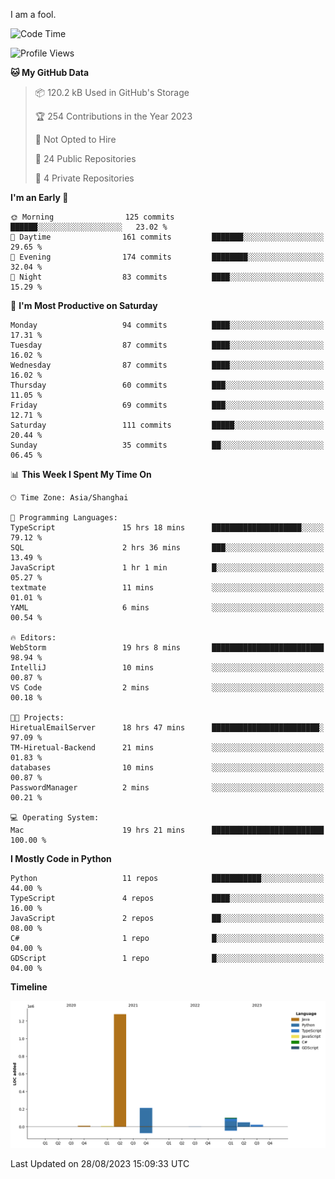 I am a fool.

<!--START_SECTION:waka-->
![Code Time](http://img.shields.io/badge/Code%20Time-651%20hrs%2045%20mins-blue)

![Profile Views](http://img.shields.io/badge/Profile%20Views-0-blue)

**🐱 My GitHub Data** 

> 📦 120.2 kB Used in GitHub's Storage 
 > 
> 🏆 254 Contributions in the Year 2023
 > 
> 🚫 Not Opted to Hire
 > 
> 📜 24 Public Repositories 
 > 
> 🔑 4 Private Repositories 
 > 
**I'm an Early 🐤** 

```text
🌞 Morning                125 commits         ██████░░░░░░░░░░░░░░░░░░░   23.02 % 
🌆 Daytime                161 commits         ███████░░░░░░░░░░░░░░░░░░   29.65 % 
🌃 Evening                174 commits         ████████░░░░░░░░░░░░░░░░░   32.04 % 
🌙 Night                  83 commits          ████░░░░░░░░░░░░░░░░░░░░░   15.29 % 
```
📅 **I'm Most Productive on Saturday** 

```text
Monday                   94 commits          ████░░░░░░░░░░░░░░░░░░░░░   17.31 % 
Tuesday                  87 commits          ████░░░░░░░░░░░░░░░░░░░░░   16.02 % 
Wednesday                87 commits          ████░░░░░░░░░░░░░░░░░░░░░   16.02 % 
Thursday                 60 commits          ███░░░░░░░░░░░░░░░░░░░░░░   11.05 % 
Friday                   69 commits          ███░░░░░░░░░░░░░░░░░░░░░░   12.71 % 
Saturday                 111 commits         █████░░░░░░░░░░░░░░░░░░░░   20.44 % 
Sunday                   35 commits          ██░░░░░░░░░░░░░░░░░░░░░░░   06.45 % 
```


📊 **This Week I Spent My Time On** 

```text
🕑︎ Time Zone: Asia/Shanghai

💬 Programming Languages: 
TypeScript               15 hrs 18 mins      ████████████████████░░░░░   79.12 % 
SQL                      2 hrs 36 mins       ███░░░░░░░░░░░░░░░░░░░░░░   13.49 % 
JavaScript               1 hr 1 min          █░░░░░░░░░░░░░░░░░░░░░░░░   05.27 % 
textmate                 11 mins             ░░░░░░░░░░░░░░░░░░░░░░░░░   01.01 % 
YAML                     6 mins              ░░░░░░░░░░░░░░░░░░░░░░░░░   00.54 % 

🔥 Editors: 
WebStorm                 19 hrs 8 mins       █████████████████████████   98.94 % 
IntelliJ                 10 mins             ░░░░░░░░░░░░░░░░░░░░░░░░░   00.87 % 
VS Code                  2 mins              ░░░░░░░░░░░░░░░░░░░░░░░░░   00.18 % 

🐱‍💻 Projects: 
HiretualEmailServer      18 hrs 47 mins      ████████████████████████░   97.09 % 
TM-Hiretual-Backend      21 mins             ░░░░░░░░░░░░░░░░░░░░░░░░░   01.83 % 
databases                10 mins             ░░░░░░░░░░░░░░░░░░░░░░░░░   00.87 % 
PasswordManager          2 mins              ░░░░░░░░░░░░░░░░░░░░░░░░░   00.21 % 

💻 Operating System: 
Mac                      19 hrs 21 mins      █████████████████████████   100.00 % 
```

**I Mostly Code in Python** 

```text
Python                   11 repos            ███████████░░░░░░░░░░░░░░   44.00 % 
TypeScript               4 repos             ████░░░░░░░░░░░░░░░░░░░░░   16.00 % 
JavaScript               2 repos             ██░░░░░░░░░░░░░░░░░░░░░░░   08.00 % 
C#                       1 repo              █░░░░░░░░░░░░░░░░░░░░░░░░   04.00 % 
GDScript                 1 repo              █░░░░░░░░░░░░░░░░░░░░░░░░   04.00 % 
```



**Timeline**

![Lines of Code chart](https://raw.githubusercontent.com/VeejaLiu/VeejaLiu/master/assets/bar_graph.png)


 Last Updated on 28/08/2023 15:09:33 UTC
<!--END_SECTION:waka-->
